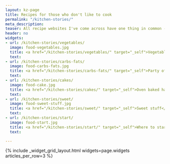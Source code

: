 ```yaml
---
layout: kz-page
title: Recipes for those who don't like to cook
permalink: "/kitchen-stories/"
meta_description:
teaser: All recipe websites I've come across have one thing in common - they are made by people who love to cook. Here I made a list of my favourite recipes to share with people like me, who would rather go out for a run than cook. The recipe instructions are optimised for speed and using less items you'll need to wash later. All amounts are in grams, even for liquids, so you can add everything into a container on the scales, without using any measuring devices. No photos included because it doesn't matter how it looks like; the goal is to make nutritious and satisfying meals. You still won't love cooking, but you'll love the food you make and how it makes you feel. <br/> <a href="/kitchen-stories/recipes/" target="_self">See what's new.</a> 
header: no
widgets:
- url: /kitchen-stories/vegetables/
  image: food-vegetables.jpg
  title: <a href="/kitchen-stories/vegetables/" target="_self">Vegetable-centric dishes</a>
  text:
- url: /kitchen-stories/carbs-fats/
  image: food-carbs-fats.jpg
  title: <a href="/kitchen-stories/carbs-fats/" target="_self">Party of carbs and fats</a>
  text:
- url: /kitchen-stories/cakes/
  image: food-cake.jpg
  title: <a href="/kitchen-stories/cakes/" target="_self">Oven baked happiness</a>
  text:
- url: /kitchen-stories/sweet/
  image: food-sweet-stuff.jpg
  title: <a href="/kitchen-stories/sweet/" target="_self">Sweet stuff</a>
  text:
- url: /kitchen-stories/start/
  image: food-start.jpg
  title: <a href="/kitchen-stories/start/" target="_self">Where to start</a>
  text:

---
```


{% include _widget_grid_layout.html widgets=page.widgets articles_per_row=3 %}
